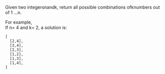 Given two integersnandk, return all possible combinations ofknumbers out of 1 ...n.

For example,  
If n= 4 and k= 2, a solution is:

```
[
  [2,4],
  [3,4],
  [2,3],
  [1,2],
  [1,3],
  [1,4],
]
```



